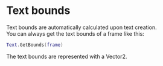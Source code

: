 # Text bounds

Text bounds are automatically calculated upon text creation.\
You can always get the text bounds of a frame like this:

```lua
Text.GetBounds(frame)
```

The text bounds are represented with a Vector2.
